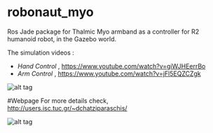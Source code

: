 # robonaut_myo

Ros Jade package for Thalmic Myo armband as a controller for R2 humanoid robot, in the Gazebo world.

The simulation videos :

*  <i>Hand Control</i> , https://www.youtube.com/watch?v=giWJHEerrBo 
* <i>Arm Control</i> , https://www.youtube.com/watch?v=jFl5EQZCZgk 

![alt tag](http://users.isc.tuc.gr/~dchatziparaschis/images/27_trying_to_grab_an_item.png)

#Webpage
For more details check, http://users.isc.tuc.gr/~dchatziparaschis/

![alt tag](https://github.com/jimcha21/robonaut_myo/blob/master/images/hand_control.gif?raw=true)

